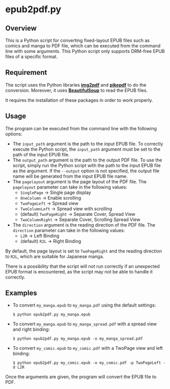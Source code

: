 # epub2pdf.py
## Overview
This is a Python script for converting fixed-layout EPUB files such as comics and manga to PDF file, which can be executed from the command line with some arguments.
This Python script only supports DRM-free EPUB files of a specific format.

## Requirement
The script uses the Python libraries **[img2pdf](https://pypi.org/project/img2pdf/)** and **[pikepdf](https://pypi.org/project/pikepdf/)** to do the conversion.
Moreover, it uses **[BeautifulSoup](https://pypi.org/project/beautifulsoup4/)** to read the EPUB files.

It requires the installation of these packages in order to work properly.

## Usage
The program can be executed from the command line with the following options:
- The `input_path` argument is the path to the input EPUB file. To correctly execute the Python script, the `input_path` argument must be set to the path of the input EPUB file.
- The `output_path` argument is the path to the output PDF file. To use the script, simply run the Python script with the path to the input EPUB file as the argument. If the `--output` option is not specified, the output file name will be generated from the input EPUB file name.
- The `pagelayout` argument is the page layout of the PDF file. The `pagelayout` parameter can take in the following values:
    - `SinglePage` -> Single page display
    - `OneColumn` -> Enable scrolling
    - `TwoPageLeft` -> Spread view
    - `TwoColumnLeft` -> Spread view with scrolling
    - (default) `TwoPageRight` -> Separate Cover, Spread View
    - `TwoColumnRight` -> Separate Cover, Scrolling Spread View
- The `direction` argument is the reading direction of the PDF file. The `direction` parameter can take in the following values:
    - `L2R` -> Left Binding
    - (default) `R2L` -> Right Binding

By default, the page layout is set to `TwoPageRight` and the reading direction to `R2L`, which are suitable for Japanese manga.

There is a possibility that the script will not run correctly if an unexpected EPUB format is encountered, as the script may not be able to handle it correctly.

## Examples
- To convert `my_manga.epub` to `my_manga.pdf` using the default settings:

    `$ python epub2pdf.py my_manga.epub`

- To convert `my_manga.epub` to `my_manga_spread.pdf` with a spread view and right binding:

    `$ python epub2pdf.py my_manga.epub -o my_manga_spread.pdf`

- To convert `my_comic.epub` to `my_comic.pdf` with a TwoPage view and left binding:

    `$ python epub2pdf.py my_comic.epub -o my_comic.pdf -p TwoPageLeft -d L2R`

Once the arguments are given, the program will convert the EPUB file to PDF.